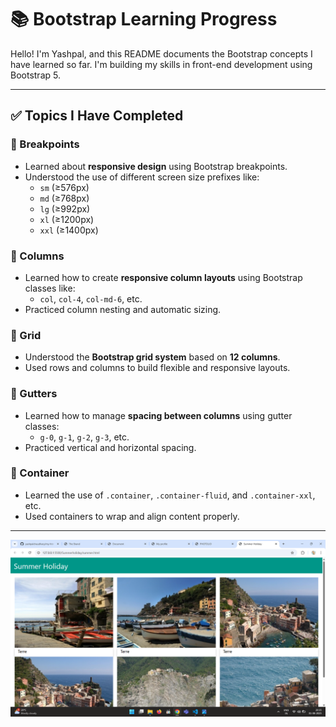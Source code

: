 # 📚 Bootstrap Learning Progress

Hello! I'm Yashpal, and this README documents the Bootstrap concepts I have learned so far. I'm building my skills in front-end development using Bootstrap 5.

---

## ✅ Topics I Have Completed

### 🔹 Breakpoints
- Learned about **responsive design** using Bootstrap breakpoints.
- Understood the use of different screen size prefixes like:
  - `sm` (≥576px)
  - `md` (≥768px)
  - `lg` (≥992px)
  - `xl` (≥1200px)
  - `xxl` (≥1400px)

### 🔹 Columns
- Learned how to create **responsive column layouts** using Bootstrap classes like:
  - `col`, `col-4`, `col-md-6`, etc.
- Practiced column nesting and automatic sizing.

### 🔹 Grid
- Understood the **Bootstrap grid system** based on **12 columns**.
- Used rows and columns to build flexible and responsive layouts.

### 🔹 Gutters
- Learned how to manage **spacing between columns** using gutter classes:
  - `g-0`, `g-1`, `g-2`, `g-3`, etc.
- Practiced vertical and horizontal spacing.

### 🔹 Container
- Learned the use of `.container`, `.container-fluid`, and `.container-xxl`, etc.
- Used containers to wrap and align content properly.

---
![My bootstrap example for columns](https://raw.githubusercontent.com/yashpalchaudhary/html-templates-using-bootstrap/refs/heads/main/SummerHoliday/Screenshot%202025-08-01%20203527.png)
